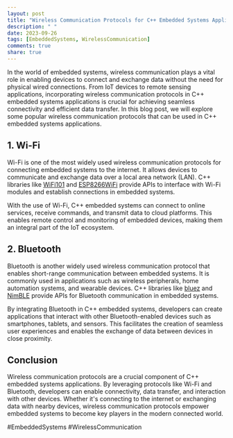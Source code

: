 ```yaml
---
layout: post
title: "Wireless Communication Protocols for C++ Embedded Systems Applications"
description: " "
date: 2023-09-26
tags: [EmbeddedSystems, WirelessCommunication]
comments: true
share: true
---
```


In the world of embedded systems, wireless communication plays a vital role in enabling devices to connect and exchange data without the need for physical wired connections. From IoT devices to remote sensing applications, incorporating wireless communication protocols in C++ embedded systems applications is crucial for achieving seamless connectivity and efficient data transfer. In this blog post, we will explore some popular wireless communication protocols that can be used in C++ embedded systems applications.

## 1. **Wi-Fi**

Wi-Fi is one of the most widely used wireless communication protocols for connecting embedded systems to the internet. It allows devices to communicate and exchange data over a local area network (LAN). C++ libraries like [WiFi101](https://github.com/arduino-libraries/WiFi101) and [ESP8266WiFi](https://github.com/esp8266/Arduino) provide APIs to interface with Wi-Fi modules and establish connections in embedded systems.

With the use of Wi-Fi, C++ embedded systems can connect to online services, receive commands, and transmit data to cloud platforms. This enables remote control and monitoring of embedded devices, making them an integral part of the IoT ecosystem.

## 2. **Bluetooth**

Bluetooth is another widely used wireless communication protocol that enables short-range communication between embedded systems. It is commonly used in applications such as wireless peripherals, home automation systems, and wearable devices. C++ libraries like [bluez](http://www.bluez.org/) and [NimBLE](https://github.com/h2zero/NimBLE-Arduino) provide APIs for Bluetooth communication in embedded systems.

By integrating Bluetooth in C++ embedded systems, developers can create applications that interact with other Bluetooth-enabled devices such as smartphones, tablets, and sensors. This facilitates the creation of seamless user experiences and enables the exchange of data between devices in close proximity.

## Conclusion

Wireless communication protocols are a crucial component of C++ embedded systems applications. By leveraging protocols like Wi-Fi and Bluetooth, developers can enable connectivity, data transfer, and interaction with other devices. Whether it's connecting to the internet or exchanging data with nearby devices, wireless communication protocols empower embedded systems to become key players in the modern connected world.

#EmbeddedSystems #WirelessCommunication